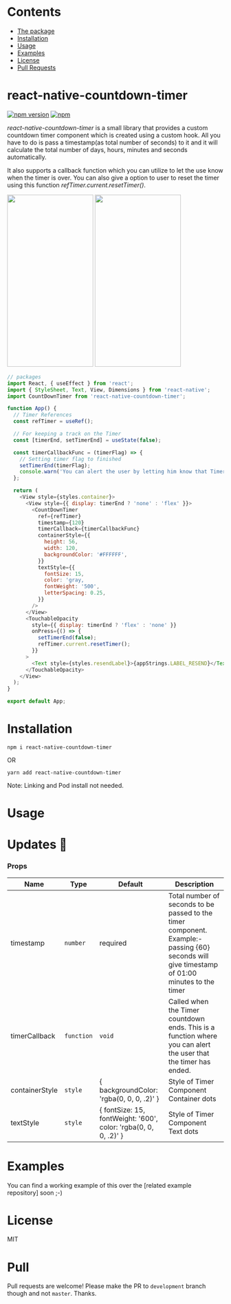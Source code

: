 # Contents
* [The package](#react-native-countdown-timer)
* [Installation](#installation)
* [Usage](#usage)
* [Examples](#examples)
* [License](#license)
* [Pull Requests](#pull)

# react-native-countdown-timer

[![npm version](https://badge.fury.io/js/react-native-countdown-timer.svg)](https://www.npmjs.com/package/react-native-countdown-timer)
[![npm](https://img.shields.io/npm/dm/react-native-countdown-timer.svg)]()

<i>react-native-countdown-timer</i> is a small library that provides a custom countdown timer 
component which is created using a custom hook. All you have to do is pass a timestamp(as total number of seconds) to it and it will calculate the total number of days, hours, minutes and seconds automatically.

It also supports a callback function which you can utilize to let the use know when the timer is over. You can also give a option to user to reset the timer using this function <i>refTimer.current.resetTimer()</i>.

<img src="https://raw.githubusercontent.com/shubhambathe1/react-native-countdown-timer/development/screenshots/screenshot1.png" width="200" height="400" />

<img src="https://raw.githubusercontent.com/shubhambathe1/react-native-countdown-timer/development/screenshots/screenshot2.png" width="200" height="400" />

```javascript
// packages
import React, { useEffect } from 'react';
import { StyleSheet, Text, View, Dimensions } from 'react-native';
import CountDownTimer from 'react-native-countdown-timer';

function App() {
  // Timer References
  const refTimer = useRef();

  // For keeping a track on the Timer
  const [timerEnd, setTimerEnd] = useState(false);

  const timerCallbackFunc = (timerFlag) => {
    // Setting timer flag to finished
    setTimerEnd(timerFlag);
    console.warn('You can alert the user by letting him know that Timer is out.');
  };

  return (
    <View style={styles.container}>
      <View style={{ display: timerEnd ? 'none' : 'flex' }}>
        <CountDownTimer
          ref={refTimer}
          timestamp={120}
          timerCallback={timerCallbackFunc}
          containerStyle={{
            height: 56,
            width: 120,
            backgroundColor: '#FFFFFF',
          }}
          textStyle={{
            fontSize: 15,
            color: 'gray,
            fontWeight: '500',
            letterSpacing: 0.25,
          }}
        />
      </View>
      <TouchableOpacity
        style={{ display: timerEnd ? 'flex' : 'none' }}
        onPress={() => {
          setTimerEnd(false);
          refTimer.current.resetTimer();
        }}
      >
        <Text style={styles.resendLabel}>{appStrings.LABEL_RESEND}</Text>
      </TouchableOpacity>
    </View>
  );
}

export default App;
```

# Installation

`npm i react-native-countdown-timer`

OR

`yarn add react-native-countdown-timer`

Note: Linking and Pod install not needed.

# Usage

# Updates 🚀

### Props

| Name             | Type       | Default                                      | Description                                                                                                                                                                                       |
| ---------------- | ---------- | -------------------------------------------- | ------------------------------------------------------------------------------------------------------------------------------------------------------------------------------------------------- |
| timestamp        | `number`   | required                                     | Total number of seconds to be passed to the timer component. Example:- passing {60} seconds will give timestamp of 01:00 minutes to the timer                                                             |
| timerCallback    | `function` | `void`                                       | Called when the Timer countdown ends. This is a function where you can alert the user that the timer has ended.                            |                                                                                                                                             
| containerStyle   | `style`    | { backgroundColor: 'rgba(0, 0, 0, .2)' }     | Style of Timer Component Container dots                                                                                                                                                                 |
| textStyle        | `style`    | { fontSize: 15, fontWeight: '600', color: 'rgba(0, 0, 0, .2)' }  | Style of Timer Component Text dots                                                                                                                                                                 |

# Examples

You can find a working example of this over the [related example repository] soon ;-)

# License

MIT

# Pull

Pull requests are welcome! Please make the PR to `development` branch though and not `master`. Thanks.
